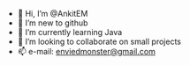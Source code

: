 - 👋 Hi, I’m @AnkitEM
- 👀 I’m new to github 
- 🌱 I’m currently learning Java
- 💞️ I’m looking to collaborate on small projects
- 📫 e-mail: enviedmonster@gmail.com

<!---
AnkitEM/AnkitEM is a ✨ special ✨ repository because its `README.md` (this file) appears on your GitHub profile.
You can click the Preview link to take a look at your changes.
--->
